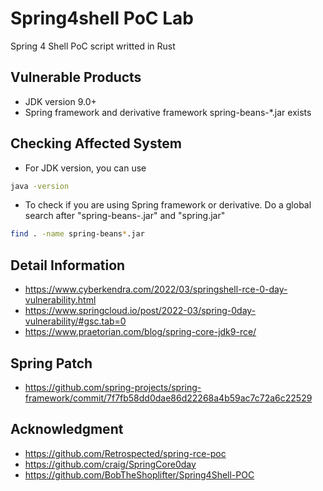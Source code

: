 # Spring4shell PoC Lab
Spring 4 Shell PoC script writted in Rust

## Vulnerable Products
- JDK version 9.0+
- Spring framework and derivative framework spring-beans-*.jar exists

## Checking Affected System

- For JDK version, you can use 

```bash
java -version
```

- To check if you are using Spring framework or derivative. Do a global search after "spring-beans-.jar" and "spring.jar"

```bash
find . -name spring-beans*.jar
```


## Detail Information
- https://www.cyberkendra.com/2022/03/springshell-rce-0-day-vulnerability.html
- https://www.springcloud.io/post/2022-03/spring-0day-vulnerability/#gsc.tab=0
- https://www.praetorian.com/blog/spring-core-jdk9-rce/

## Spring Patch
- https://github.com/spring-projects/spring-framework/commit/7f7fb58dd0dae86d22268a4b59ac7c72a6c22529

## Acknowledgment

- https://github.com/Retrospected/spring-rce-poc
- https://github.com/craig/SpringCore0day
- https://github.com/BobTheShoplifter/Spring4Shell-POC